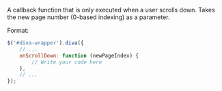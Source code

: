 A callback function that is only executed when a user scrolls down. Takes the
new page number (0-based indexing) as a parameter.

Format:

```javascript
$('#diva-wrapper').diva({
    // ...
    onScrollDown: function (newPageIndex) {
        // Write your code here
    },
    // ...
});
```
